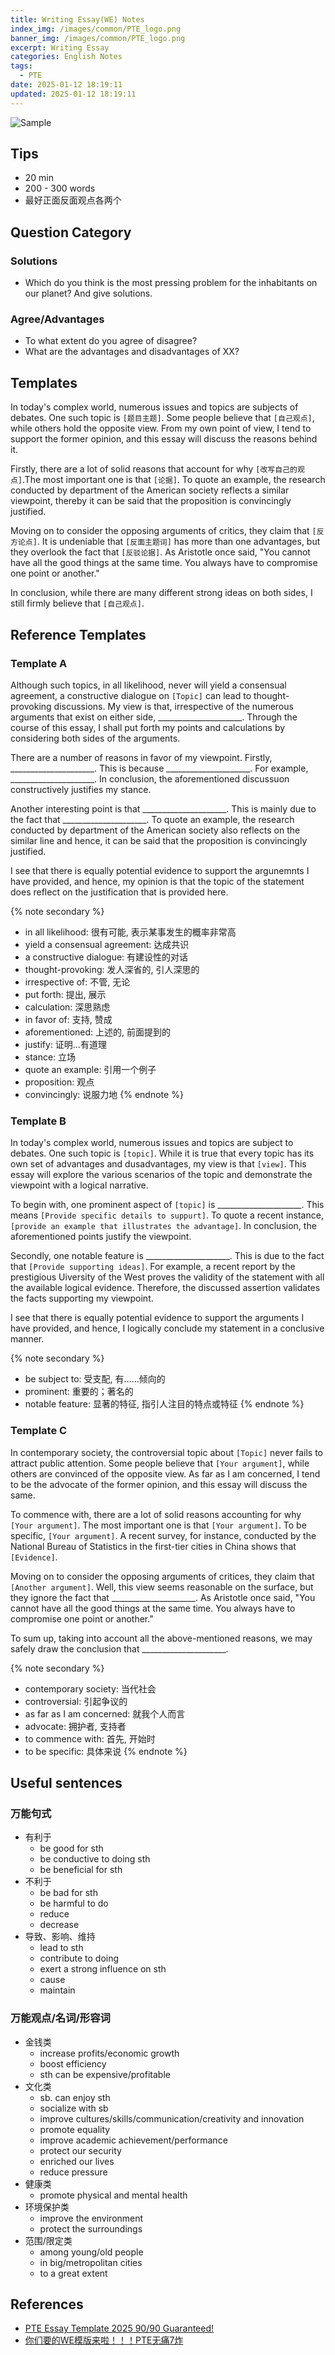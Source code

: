 ```yaml
---
title: Writing Essay(WE) Notes
index_img: /images/common/PTE_logo.png
banner_img: /images/common/PTE_logo.png
excerpt: Writing Essay
categories: English Notes
tags:
  - PTE
date: 2025-01-12 18:19:11
updated: 2025-01-12 18:19:11
---
```


![Sample](/images/pte/WE_Sample.png) 

## Tips
- 20 min
- 200 - 300 words
- 最好正面反面观点各两个

## Question Category

### Solutions
* Which do you think is the most pressing problem for the inhabitants on our planet? And give solutions.

### Agree/Advantages
* To what extent do you agree of disagree?
* What are the advantages and disadvantages of XX?

## Templates

In today's complex world, numerous issues and topics are subjects of debates. One such topic is `[题目主题]`. Some people believe that `[自己观点]`, while others hold the opposite view. From my own point of view, I tend to support the former opinion, and this essay will discuss the reasons behind it.

Firstly, there are a lot of solid reasons that account for why `[改写自己的观点]`.The most important one is that `[论据]`. To quote an example, the research conducted by department of the American society reflects a similar viewpoint, thereby it can be said that the proposition is convincingly justified.

Moving on to consider the opposing arguments of critics, they claim that `[反方论点]`. It is undeniable that `[反面主题词]` has more than one advantages, but they overlook the fact that `[反驳论据]`. As Aristotle once said, "You cannot have all the good things at the same time. You always have to compromise one point or another."

In conclusion, while there are many different strong ideas on both sides, I still firmly believe that `[自己观点]`.

## Reference Templates

### Template A

Although such topics, in all likelihood, never will yield a consensual agreement, a constructive dialogue on `[Topic]` can lead to thought-provoking discussions. My view is that, irrespective of the numerous arguments that exist on either side, _____________________. Through the course of this essay, I shall put forth my points and calculations by considering both sides of the arguments.

There are a number of reasons in favor of my viewpoint. Firstly, _____________________. This is because _____________________. For example, _____________________. In conclusion, the aforementioned discussuon constructively justifies my stance.

Another interesting point is that _____________________. This is mainly due to the fact that _____________________. To quote an example, the research conducted by department of the American society also reflects on the similar line and hence, it can be said that the proposition is convincingly justified.

I see that there is equally potential evidence to support the argunemnts I have provided, and hence, my opinion is that the topic of the statement does reflect on the justification that is provided here.

{% note secondary %}
* in all likelihood: 很有可能, 表示某事发生的概率非常高
* yield a consensual agreement: 达成共识
* a constructive dialogue: 有建设性的对话
* thought-provoking: 发人深省的, 引人深思的
* irrespective of: 不管, 无论
* put forth: 提出, 展示
* calculation: 深思熟虑
* in favor of: 支持, 赞成
* aforementioned: 上述的, 前面提到的
* justify: 证明…有道理
* stance: 立场
* quote an example: 引用一个例子
* proposition: 观点
* convincingly: 说服力地
{% endnote %}

### Template B

In today's complex world, numerous issues and topics are subject to debates. One such topic is `[topic]`. While it is true that every topic has its own set of advantages and dusadvantages, my view is that `[view]`. This essay will explore the various scenarios of the topic and demonstrate the viewpoint with a logical narrative.

To begin with, one prominent aspect of `[topic]` is _____________________. This means `[Provide specific details to suppurt]`. To quote a recent instance, `[provide an example that illustrates the advantage]`. In conclusion, the aforementioned points justify the viewpoint.

Secondly, one notable feature is _____________________. This is due to the fact that `[Provide supporting ideas]`. For example, a recent report by the prestigious Uiversity of the West proves the validity of the statement with all the available logical evidence. Therefore, the discussed assertion validates the facts supporting my viewpoint.

I see that there is equally potential evidence to support the arguments I have provided, and hence, I logically conclude my statement in a conclusive manner.

{% note secondary %}
* be subject to: 受支配, 有……倾向的
* prominent: 重要的；著名的
* notable feature: 显著的特征, 指引人注目的特点或特征
{% endnote %}

### Template C

In contemporary society, the controversial topic about `[Topic]` never fails to attract public attention. Some people believe that `[Your argument]`, while others are convinced of the opposite view. As far as I am concerned, I tend to be the advocate of the former opinion, and this essay will discuss the same.

To commence with, there are a lot of solid reasons accounting for why `[Your argument]`. The most important one is that `[Your argument]`. To be specific, `[Your argument]`. A recent survey, for instance, conducted by the National Bureau of Statistics in the first-tier cities in China shows that `[Evidence]`.

Moving on to consider the opposing arguments of critices, they claim that `[Another argument]`. Well, this view seems reasonable on the surface, but they ignore the fact that _____________________. As Aristotle once said, "You cannot have all the good things at the same time. You always have to compromise one point or another."

To sum up, taking into account all the above-mentioned reasons, we may safely draw the conclusion that _____________________.

{% note secondary %}
* contemporary society: 当代社会
* controversial: 引起争议的
* as far as I am concerned: 就我个人而言
* advocate: 拥护者, 支持者
* to commence with: 首先, 开始时
* to be specific: 具体来说
{% endnote %}

## Useful sentences

### 万能句式
- 有利于
	- be good for sth
	- be conductive to doing sth
	- be beneficial for sth
- 不利于
	- be bad for sth
	- be harmful to do
	- reduce
	- decrease
- 导致、影响、维持
	- lead to sth
	- contribute to doing
	- exert a strong influence on sth
	- cause
	- maintain
### 万能观点/名词/形容词
- 金钱类
	- increase profits/economic growth
	- boost efficiency
	- sth can be expensive/profitable
- 文化类
	- sb. can enjoy sth
	- socialize with sb
	- improve cultures/skills/communication/creativity and innovation
	- promote equality
	- improve academic achievement/performance
	- protect our security
	- enriched our lives
	- reduce pressure
- 健康类
	- promote physical and mental health
- 环境保护类
	- improve the environment
	- protect the surroundings
- 范围/限定类
	- among young/old people
	- in big/metropolitan cities
	- to a great extent
  

## References
- [PTE Essay Template 2025 90/90 Guaranteed!](https://www.youtube.com/watch?v=8tG1EgUUryo&t=715s)
- [你们要的WE模版来啦！！！PTE无痛7炸](https://www.xiaohongshu.com/explore/6644d100000000001e02300f?xsec_token=ABjfCeHHTNYnD8H4SwmXMs2FAZGiQt_awlpD2q_To4wgE=&xsec_source=pc_search&source=web_search_result_notes)